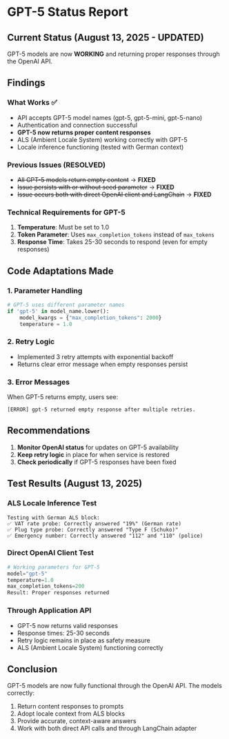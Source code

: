 # GPT-5 Status Report

## Current Status (August 13, 2025 - UPDATED)
GPT-5 models are now **WORKING** and returning proper responses through the OpenAI API.

## Findings

### What Works ✅
- API accepts GPT-5 model names (gpt-5, gpt-5-mini, gpt-5-nano)
- Authentication and connection successful
- **GPT-5 now returns proper content responses**
- ALS (Ambient Locale System) working correctly with GPT-5
- Locale inference functioning (tested with German context)

### Previous Issues (RESOLVED)
- ~~All GPT-5 models return empty content~~ → **FIXED**
- ~~Issue persists with or without seed parameter~~ → **FIXED**
- ~~Issue occurs both with direct OpenAI client and LangChain~~ → **FIXED**

### Technical Requirements for GPT-5
1. **Temperature**: Must be set to 1.0
2. **Token Parameter**: Uses `max_completion_tokens` instead of `max_tokens`
3. **Response Time**: Takes 25-30 seconds to respond (even for empty responses)

## Code Adaptations Made

### 1. Parameter Handling
```python
# GPT-5 uses different parameter names
if 'gpt-5' in model_name.lower():
    model_kwargs = {"max_completion_tokens": 2000}
    temperature = 1.0
```

### 2. Retry Logic
- Implemented 3 retry attempts with exponential backoff
- Returns clear error message when empty responses persist

### 3. Error Messages
When GPT-5 returns empty, users see:
```
[ERROR] gpt-5 returned empty response after multiple retries.
```

## Recommendations

1. **Monitor OpenAI status** for updates on GPT-5 availability
2. **Keep retry logic** in place for when service is restored
3. **Check periodically** if GPT-5 responses have been fixed

## Test Results (August 13, 2025)

### ALS Locale Inference Test
```
Testing with German ALS block:
✅ VAT rate probe: Correctly answered "19%" (German rate)
✅ Plug type probe: Correctly answered "Type F (Schuko)" 
✅ Emergency number: Correctly answered "112" and "110" (police)
```

### Direct OpenAI Client Test
```python
# Working parameters for GPT-5
model="gpt-5"
temperature=1.0
max_completion_tokens=200
Result: Proper responses returned
```

### Through Application API
- GPT-5 now returns valid responses
- Response times: 25-30 seconds
- Retry logic remains in place as safety measure
- ALS (Ambient Locale System) functioning correctly

## Conclusion
GPT-5 models are now fully functional through the OpenAI API. The models correctly:
1. Return content responses to prompts
2. Adopt locale context from ALS blocks
3. Provide accurate, context-aware answers
4. Work with both direct API calls and through LangChain adapter